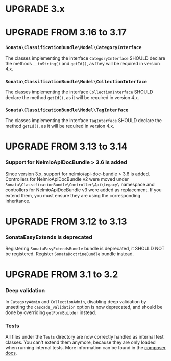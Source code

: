 UPGRADE 3.x
===========

UPGRADE FROM 3.16 to 3.17
=========================

### `Sonata\ClassificationBundle\Model\CategoryInterface`

The classes implementing the interface `CategoryInterface` SHOULD declare the methods
`__toString()` and `getId()`, as they will be required in version 4.x.

### `Sonata\ClassificationBundle\Model\CollectionInterface`

The classes implementing the interface `CollectionInterface` SHOULD declare the method
`getId()`, as it will be required in version 4.x.

### `Sonata\ClassificationBundle\Model\TagInterface`

The classes implementing the interface `TagInterface` SHOULD declare the method
`getId()`, as it will be required in version 4.x.

UPGRADE FROM 3.13 to 3.14
=========================

### Support for NelmioApiDocBundle > 3.6 is added

Since version 3.x, support for nelmio/api-doc-bundle > 3.6 is added. Controllers for NelmioApiDocBundle v2 were moved under `Sonata\ClassificationBundle\Controller\Api\Legacy\` namespace and controllers for NelmioApiDocBundle v3 were added as replacement. If you extend them, you must ensure they are using the corresponding inheritance.

UPGRADE FROM 3.12 to 3.13
=========================

### SonataEasyExtends is deprecated

Registering `SonataEasyExtendsBundle` bundle is deprecated, it SHOULD NOT be registered.
Register `SonataDoctrineBundle` bundle instead.

UPGRADE FROM 3.1 to 3.2
=======================

### Deep validation

In `CategoryAdmin` and `CollectionAdmin`,
disabling deep validation by unsetting the `cascade_validation` option is now deprecated,
and should be done by overriding `getFormBuilder` instead.

### Tests

All files under the ``Tests`` directory are now correctly handled as internal test classes.
You can't extend them anymore, because they are only loaded when running internal tests.
More information can be found in the [composer docs](https://getcomposer.org/doc/04-schema.md#autoload-dev).

